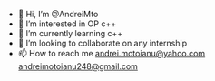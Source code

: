 - 👋 Hi, I’m @AndreiMto
- 👀 I’m interested in OP c++
- 🌱 I’m currently learning c++
- 💞️ I’m looking to collaborate on any internship
- 📫 How to reach me andrei.motoianu@yahoo.com
                     andreimotoianu248@gmail.com
<!---
AndreiMto/AndreiMto is a ✨ special ✨ repository because its `README.md` (this file) appears on your GitHub profile.
You can click the Preview link to take a look at your changes.
--->
